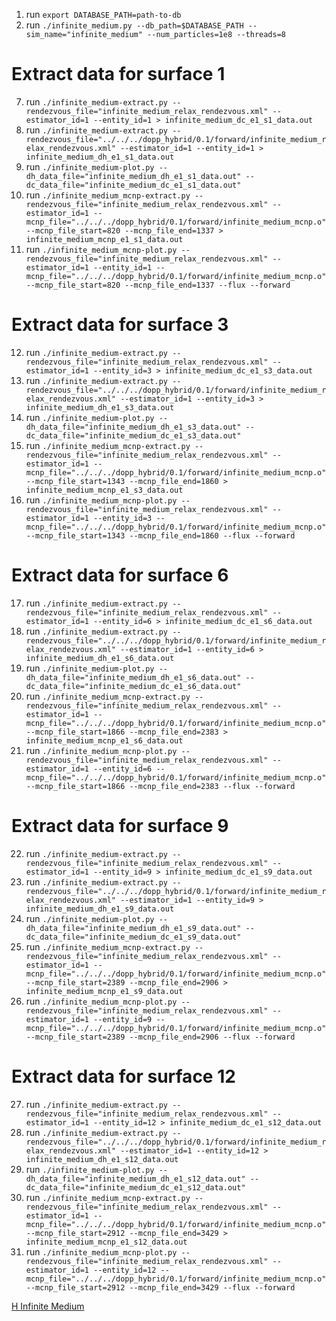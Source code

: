 1. run `export DATABASE_PATH=path-to-db`
2. run `./infinite_medium.py --db_path=$DATABASE_PATH --sim_name="infinite_medium" --num_particles=1e8 --threads=8`

# Extract data for surface 1
7. run `./infinite_medium-extract.py --rendezvous_file="infinite_medium_relax_rendezvous.xml" --estimator_id=1 --entity_id=1 > infinite_medium_dc_e1_s1_data.out`
8. run `./infinite_medium-extract.py --rendezvous_file="../../../dopp_hybrid/0.1/forward/infinite_medium_relax_rendezvous.xml" --estimator_id=1 --entity_id=1 > infinite_medium_dh_e1_s1_data.out`
9. run `./infinite_medium-plot.py --dh_data_file="infinite_medium_dh_e1_s1_data.out" --dc_data_file="infinite_medium_dc_e1_s1_data.out"`
10. run `./infinite_medium_mcnp-extract.py --rendezvous_file="infinite_medium_relax_rendezvous.xml" --estimator_id=1 --mcnp_file="../../../dopp_hybrid/0.1/forward/infinite_medium_mcnp.o" --mcnp_file_start=820 --mcnp_file_end=1337 > infinite_medium_mcnp_e1_s1_data.out`
11. run `./infinite_medium_mcnp-plot.py --rendezvous_file="infinite_medium_relax_rendezvous.xml" --estimator_id=1 --entity_id=1 --mcnp_file="../../../dopp_hybrid/0.1/forward/infinite_medium_mcnp.o" --mcnp_file_start=820 --mcnp_file_end=1337 --flux --forward`

# Extract data for surface 3
12. run `./infinite_medium-extract.py --rendezvous_file="infinite_medium_relax_rendezvous.xml" --estimator_id=1 --entity_id=3 > infinite_medium_dc_e1_s3_data.out`
13. run `./infinite_medium-extract.py --rendezvous_file="../../../dopp_hybrid/0.1/forward/infinite_medium_relax_rendezvous.xml" --estimator_id=1 --entity_id=3 > infinite_medium_dh_e1_s3_data.out`
14. run `./infinite_medium-plot.py --dh_data_file="infinite_medium_dh_e1_s3_data.out" --dc_data_file="infinite_medium_dc_e1_s3_data.out"`
15. run `./infinite_medium_mcnp-extract.py --rendezvous_file="infinite_medium_relax_rendezvous.xml" --estimator_id=1 --mcnp_file="../../../dopp_hybrid/0.1/forward/infinite_medium_mcnp.o" --mcnp_file_start=1343 --mcnp_file_end=1860 > infinite_medium_mcnp_e1_s3_data.out`
16. run `./infinite_medium_mcnp-plot.py --rendezvous_file="infinite_medium_relax_rendezvous.xml" --estimator_id=1 --entity_id=3 --mcnp_file="../../../dopp_hybrid/0.1/forward/infinite_medium_mcnp.o" --mcnp_file_start=1343 --mcnp_file_end=1860 --flux --forward`

# Extract data for surface 6
17. run `./infinite_medium-extract.py --rendezvous_file="infinite_medium_relax_rendezvous.xml" --estimator_id=1 --entity_id=6 > infinite_medium_dc_e1_s6_data.out`
18. run `./infinite_medium-extract.py --rendezvous_file="../../../dopp_hybrid/0.1/forward/infinite_medium_relax_rendezvous.xml" --estimator_id=1 --entity_id=6 > infinite_medium_dh_e1_s6_data.out`
19. run `./infinite_medium-plot.py --dh_data_file="infinite_medium_dh_e1_s6_data.out" --dc_data_file="infinite_medium_dc_e1_s6_data.out"`
20. run `./infinite_medium_mcnp-extract.py --rendezvous_file="infinite_medium_relax_rendezvous.xml" --estimator_id=1 --mcnp_file="../../../dopp_hybrid/0.1/forward/infinite_medium_mcnp.o" --mcnp_file_start=1866 --mcnp_file_end=2383 > infinite_medium_mcnp_e1_s6_data.out`
21. run `./infinite_medium_mcnp-plot.py --rendezvous_file="infinite_medium_relax_rendezvous.xml" --estimator_id=1 --entity_id=6 --mcnp_file="../../../dopp_hybrid/0.1/forward/infinite_medium_mcnp.o" --mcnp_file_start=1866 --mcnp_file_end=2383 --flux --forward`

# Extract data for surface 9
22. run `./infinite_medium-extract.py --rendezvous_file="infinite_medium_relax_rendezvous.xml" --estimator_id=1 --entity_id=9 > infinite_medium_dc_e1_s9_data.out`
23. run `./infinite_medium-extract.py --rendezvous_file="../../../dopp_hybrid/0.1/forward/infinite_medium_relax_rendezvous.xml" --estimator_id=1 --entity_id=9 > infinite_medium_dh_e1_s9_data.out`
24. run `./infinite_medium-plot.py --dh_data_file="infinite_medium_dh_e1_s9_data.out" --dc_data_file="infinite_medium_dc_e1_s9_data.out"`
25. run `./infinite_medium_mcnp-extract.py --rendezvous_file="infinite_medium_relax_rendezvous.xml" --estimator_id=1 --mcnp_file="../../../dopp_hybrid/0.1/forward/infinite_medium_mcnp.o" --mcnp_file_start=2389 --mcnp_file_end=2906 > infinite_medium_mcnp_e1_s9_data.out`
26. run `./infinite_medium_mcnp-plot.py --rendezvous_file="infinite_medium_relax_rendezvous.xml" --estimator_id=1 --entity_id=9 --mcnp_file="../../../dopp_hybrid/0.1/forward/infinite_medium_mcnp.o" --mcnp_file_start=2389 --mcnp_file_end=2906 --flux --forward`

# Extract data for surface 12
27. run `./infinite_medium-extract.py --rendezvous_file="infinite_medium_relax_rendezvous.xml" --estimator_id=1 --entity_id=12 > infinite_medium_dc_e1_s12_data.out`
28. run `./infinite_medium-extract.py --rendezvous_file="../../../dopp_hybrid/0.1/forward/infinite_medium_relax_rendezvous.xml" --estimator_id=1 --entity_id=12 > infinite_medium_dh_e1_s12_data.out`
29. run `./infinite_medium-plot.py --dh_data_file="infinite_medium_dh_e1_s12_data.out" --dc_data_file="infinite_medium_dc_e1_s12_data.out"`
30. run `./infinite_medium_mcnp-extract.py --rendezvous_file="infinite_medium_relax_rendezvous.xml" --estimator_id=1 --mcnp_file="../../../dopp_hybrid/0.1/forward/infinite_medium_mcnp.o" --mcnp_file_start=2912 --mcnp_file_end=3429 > infinite_medium_mcnp_e1_s12_data.out`
31. run `./infinite_medium_mcnp-plot.py --rendezvous_file="infinite_medium_relax_rendezvous.xml" --estimator_id=1 --entity_id=12 --mcnp_file="../../../dopp_hybrid/0.1/forward/infinite_medium_mcnp.o" --mcnp_file_start=2912 --mcnp_file_end=3429 --flux --forward`

[H Infinite Medium](h_infinite_medium_current.png "H Infinite Medium")